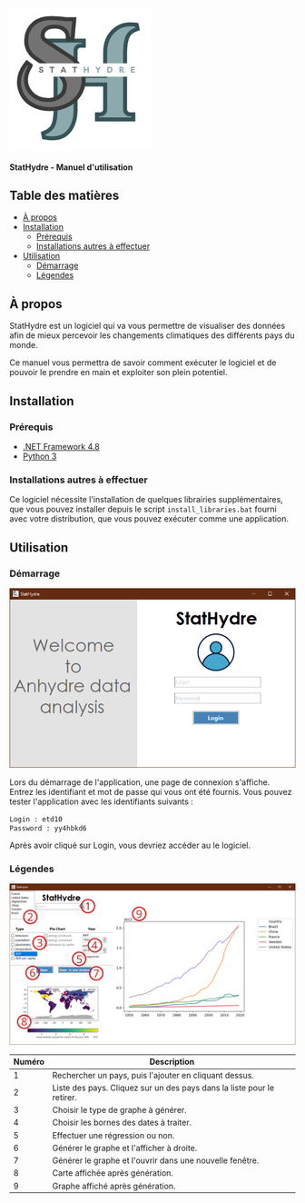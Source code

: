 ![Logo](logo.png)

#### StatHydre - Manuel d'utilisation

## Table des matières
* [À propos](#à-propos)
* [Installation](#installation)
    * [Prérequis](#prérequis)
    * [Installations autres à effectuer](#installations-autres-à-effectuer)
* [Utilisation](#utilisation)
    * [Démarrage](#démarrage)
    * [Légendes](#légendes)

## À propos

StatHydre est un logiciel qui va vous permettre de visualiser des données afin de mieux percevoir les changements climatiques des différents pays du monde.

Ce manuel vous permettra de savoir comment exécuter le logiciel et de pouvoir le prendre en main et exploiter son plein potentiel.

## Installation

### Prérequis

- [.NET Framework 4.8](https://dotnet.microsoft.com/fr-fr/download/dotnet-framework/net48)
- [Python 3](https://www.python.org/downloads/)

### Installations autres à effectuer

Ce logiciel nécessite l'installation de quelques librairies supplémentaires, que vous pouvez installer depuis le script `install_libraries.bat` fourni avec votre distribution, que vous pouvez exécuter comme une application.

## Utilisation

### Démarrage

![Login](login.png)

Lors du démarrage de l'application, une page de connexion s'affiche. Entrez les identifiant et mot de passe qui vous ont été fournis. Vous pouvez tester l'application avec les identifiants suivants :
```
Login : etd10
Password : yy4hbkd6
```
Après avoir cliqué sur Login, vous devriez accéder au le logiciel.

### Légendes

![Légende](legend.png)

| Numéro | Description |
| ----------- | ----------- |
| 1 | Rechercher un pays, puis l'ajouter en cliquant dessus. |
| 2 | Liste des pays. Cliquez sur un des pays dans la liste pour le retirer. | 
| 3 | Choisir le type de graphe à générer. | 
| 4 | Choisir les bornes des dates à traiter. | 
| 5 | Effectuer une régression ou non. | 
| 6 | Générer le graphe et l'afficher à droite. | 
| 7 | Générer le graphe et l'ouvrir dans une nouvelle fenêtre. |
| 8 | Carte affichée après génération. | 
| 9 | Graphe affiché après génération. | 